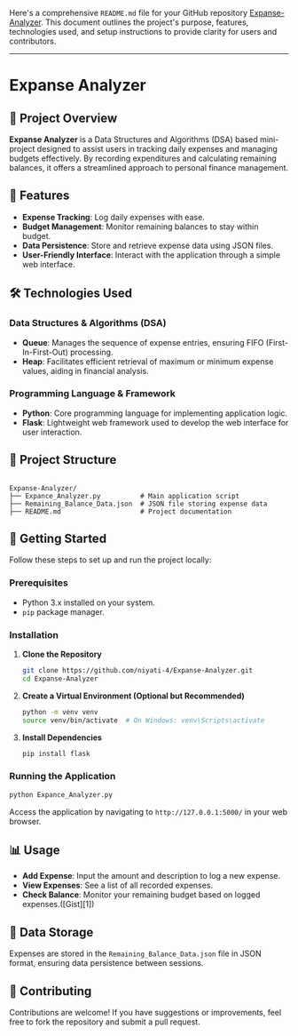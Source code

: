 Here's a comprehensive `README.md` file for your GitHub repository [Expanse-Analyzer](https://github.com/niyati-4/Expanse-Analyzer). This document outlines the project's purpose, features, technologies used, and setup instructions to provide clarity for users and contributors.

---

# Expanse Analyzer

## 📌 Project Overview

**Expanse Analyzer** is a Data Structures and Algorithms (DSA) based mini-project designed to assist users in tracking daily expenses and managing budgets effectively. By recording expenditures and calculating remaining balances, it offers a streamlined approach to personal finance management.

## 🧠 Features

* **Expense Tracking**: Log daily expenses with ease.
* **Budget Management**: Monitor remaining balances to stay within budget.
* **Data Persistence**: Store and retrieve expense data using JSON files.
* **User-Friendly Interface**: Interact with the application through a simple web interface.

## 🛠️ Technologies Used

### Data Structures & Algorithms (DSA)

* **Queue**: Manages the sequence of expense entries, ensuring FIFO (First-In-First-Out) processing.
* **Heap**: Facilitates efficient retrieval of maximum or minimum expense values, aiding in financial analysis.

### Programming Language & Framework

* **Python**: Core programming language for implementing application logic.
* **Flask**: Lightweight web framework used to develop the web interface for user interaction.

## 📁 Project Structure

```

Expanse-Analyzer/
├── Expance_Analyzer.py          # Main application script
├── Remaining_Balance_Data.json  # JSON file storing expense data
├── README.md                    # Project documentation
```



## 🚀 Getting Started

Follow these steps to set up and run the project locally:

### Prerequisites

* Python 3.x installed on your system.
* `pip` package manager.

### Installation

1. **Clone the Repository**

   ```bash
   git clone https://github.com/niyati-4/Expanse-Analyzer.git
   cd Expanse-Analyzer
   ```



2. **Create a Virtual Environment (Optional but Recommended)**

   ```bash
   python -m venv venv
   source venv/bin/activate  # On Windows: venv\Scripts\activate
   ```



3. **Install Dependencies**

   ```bash
   pip install flask
   ```



### Running the Application

```bash
python Expance_Analyzer.py
```



Access the application by navigating to `http://127.0.0.1:5000/` in your web browser.

## 📊 Usage

* **Add Expense**: Input the amount and description to log a new expense.
* **View Expenses**: See a list of all recorded expenses.
* **Check Balance**: Monitor your remaining budget based on logged expenses.([Gist][1])

## 🧾 Data Storage

Expenses are stored in the `Remaining_Balance_Data.json` file in JSON format, ensuring data persistence between sessions.

## 🤝 Contributing

Contributions are welcome! If you have suggestions or improvements, feel free to fork the repository and submit a pull request.
